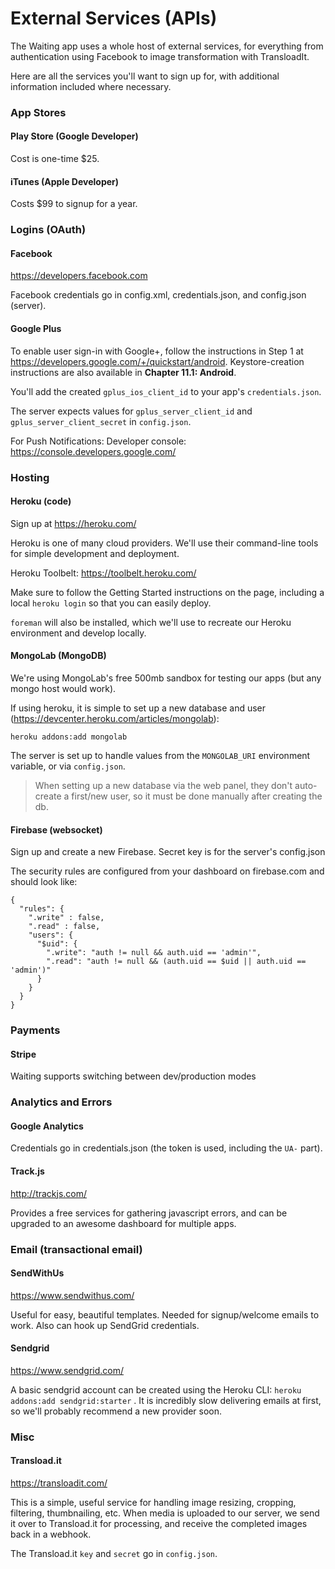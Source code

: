 # External Services (APIs) 

The Waiting app uses a whole host of external services, for everything from authentication using Facebook to image transformation with TransloadIt. 

Here are all the services you'll want to sign up for, with additional information included where necessary. 


### App Stores 

#### Play Store (Google Developer) 

Cost is one-time $25. 

#### iTunes (Apple Developer) 

Costs $99 to signup for a year. 


### Logins (OAuth) 

#### Facebook 

https://developers.facebook.com 

Facebook credentials go in config.xml, credentials.json, and config.json (server). 


#### Google Plus 

To enable user sign-in with Google+, follow the instructions in Step 1 at https://developers.google.com/+/quickstart/android. Keystore-creation instructions are also available in __Chapter 11.1: Android__. 

You'll add the created `gplus_ios_client_id` to your app's `credentials.json`. 

The server expects values for `gplus_server_client_id` and `gplus_server_client_secret` in `config.json`. 

For Push Notifications: Developer console: https://console.developers.google.com/





### Hosting 

#### Heroku (code) 

Sign up at https://heroku.com/

Heroku is one of many cloud providers. We'll use their command-line tools for simple development and deployment. 

Heroku Toolbelt: https://toolbelt.heroku.com/

Make sure to follow the Getting Started instructions on the page, including a local `heroku login` so that you can easily deploy. 

`foreman` will also be installed, which we'll use to recreate our Heroku environment and develop locally. 


#### MongoLab (MongoDB)  

We're using MongoLab's free 500mb sandbox for testing our apps (but any mongo host would work). 

If using heroku, it is simple to set up a new database and user (https://devcenter.heroku.com/articles/mongolab):

    heroku addons:add mongolab
    
The server is set up to handle values from the `MONGOLAB_URI` environment variable, or via `config.json`.

> When setting up a new database via the web panel, they don't auto-create a first/new user, so it must be done manually after creating the db. 


#### Firebase (websocket) 

Sign up and create a new Firebase. Secret key is for the server's config.json 

The security rules are configured from your dashboard on firebase.com and should look like: 

    {
      "rules": {
        ".write" : false,
        ".read" : false,
        "users": {
          "$uid": {
            ".write": "auth != null && auth.uid == 'admin'",
            ".read": "auth != null && (auth.uid == $uid || auth.uid == 'admin')"
          }
        }
      }
    }


### Payments 

#### Stripe 

Waiting supports switching between dev/production modes 


### Analytics and Errors 

#### Google Analytics 

Credentials go in credentials.json (the token is used, including the `UA-` part). 

#### Track.js 

http://trackjs.com/

Provides a free services for gathering javascript errors, and can be upgraded to an awesome dashboard for multiple apps. 


### Email (transactional email) 

#### SendWithUs 

https://www.sendwithus.com/

Useful for easy, beautiful templates. Needed for signup/welcome emails to work. Also can hook up SendGrid credentials. 

#### Sendgrid 

https://www.sendgrid.com/ 

A basic sendgrid account can be created using the Heroku CLI: `heroku addons:add sendgrid:starter` . It is incredibly slow delivering emails at first, so we'll probably recommend a new provider soon. 


### Misc 

#### Transload.it 

https://transloadit.com/

This is a simple, useful service for handling image resizing, cropping, filtering, thumbnailing, etc. When media is uploaded to our server, we send it over to Transload.it for processing, and receive the completed images back in a webhook. 

The Transload.it `key` and `secret` go in `config.json`. 







